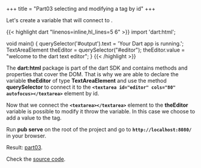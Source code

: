 +++
title = "Part03 selecting and modifying a tag by id"
+++

Let's create a variable that will connect to .

{{< highlight dart "linenos=inline,hl_lines=5 6" >}}
import 'dart:html';

void main() {
  querySelector('#output').text = 'Your Dart app is running.';
  TextAreaElement theEditor = querySelector("#editor");
  theEditor.value = "welcome to the dart text editor";
}
{{< /highlight >}}

The **dart:html** package is part of the dart SDK and contains methods and properties that cover the DOM.
That is why we are able to declare the variable **theEditor** of type **TextAreaElement** and use the method
**querySelector** to connect it to the **`<textarea id="editor" cols="80" autofocus></textarea>`** element by id.

Now that we connect the **`<textarea></textarea>`** element to the **theEditor** variable
is possible to modify it throw the variable. In this case we choose to add a value to the tag.

Run **pub serve** on the root of the project and go to **`http://localhost:8080/`** in your browser.

Result: [part03](https://ram535.github.io/text-editor-dart/part03/index.html).

Check the [source code](https://github.com/ram535/text-editor-dart/tree/master/part03).
